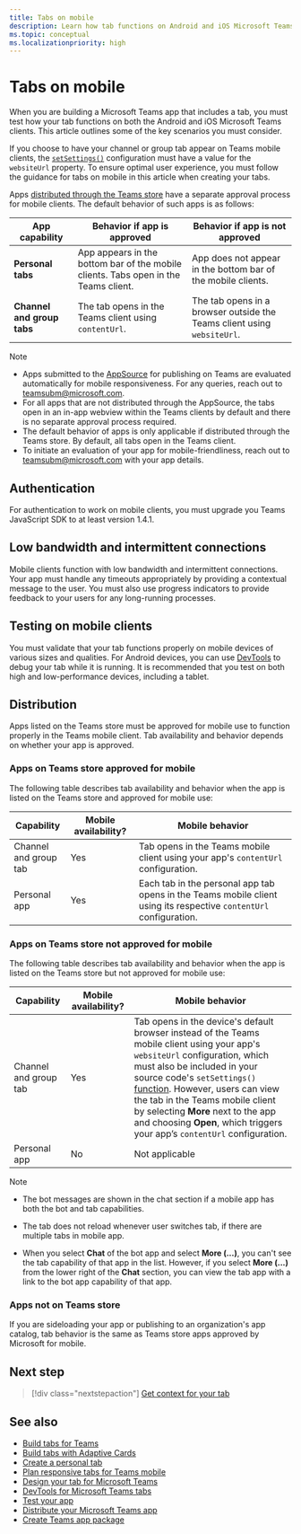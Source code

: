 ```yaml
---
title: Tabs on mobile
description: Learn how tab functions on Android and iOS Microsoft Teams clients (mobile), their authentication, low bandwidth connection, testing, or distribution.
ms.topic: conceptual
ms.localizationpriority: high
---
```


# Tabs on mobile

When you are building a Microsoft Teams app that includes a tab, you must test how your tab functions on both the Android and iOS Microsoft Teams clients. This article outlines some of the key scenarios you must consider.

If you choose to have your channel or group tab appear on Teams mobile clients, the [`setSettings()`](/javascript/api/@microsoft/teams-js/microsoftteams.settings?view=msteams-client-js-latest#@microsoft-teams-js-microsoftteams-settings-setsettings&preserve-view=true) configuration must have a value for the `websiteUrl` property. To ensure optimal user experience, you must follow the guidance for tabs on mobile in this article when creating your tabs.

Apps [distributed through the Teams store](~/concepts/deploy-and-publish/appsource/publish.md) have a separate approval process for mobile clients. The default behavior of such apps is as follows:

| **App capability** | **Behavior if app is approved** | **Behavior if app is not approved** |
| --- | --- | --- |
| **Personal tabs** | App appears in the bottom bar of the mobile clients. Tabs open in the Teams client. | App does not appear in the bottom bar of the mobile clients. |
| **Channel and group tabs** | The tab opens in the Teams client using `contentUrl`. | The tab opens in a browser outside the Teams client using `websiteUrl`. |

> [!NOTE]
>
> * Apps submitted to the [AppSource](https://appsource.microsoft.com) for publishing on Teams are evaluated automatically for mobile responsiveness. For any queries, reach out to teamsubm@microsoft.com.
> * For all apps that are not distributed through the AppSource, the tabs open in an in-app webview within the Teams clients by default and there is no separate approval process required.
> * The default behavior of apps is only applicable if distributed through the Teams store. By default, all tabs open in the Teams client.
> * To initiate an evaluation of your app for mobile-friendliness, reach out to teamsubm@microsoft.com with your app details.

## Authentication

For authentication to work on mobile clients, you must upgrade you Teams JavaScript SDK to at least version 1.4.1.

## Low bandwidth and intermittent connections

Mobile clients function with low bandwidth and intermittent connections. Your app must handle any timeouts appropriately by providing a contextual message to the user. You must also use progress indicators to provide feedback to your users for any long-running processes.

## Testing on mobile clients

You must validate that your tab functions properly on mobile devices of various sizes and qualities. For Android devices, you can use [DevTools](~/tabs/how-to/developer-tools.md) to debug your tab while it is running. It is recommended that you test on both high and low-performance devices, including a tablet.

## Distribution

Apps listed on the Teams store must be approved for mobile use to function properly in the Teams mobile client. Tab availability and behavior depends on whether your app is approved.

### Apps on Teams store approved for mobile

The following table describes tab availability and behavior when the app is listed on the Teams store and approved for mobile use:

|Capability   |Mobile availability?   |Mobile behavior|
|----------|-----------|------------|
|Channel <br /> and group tab|Yes|Tab opens in the Teams mobile client using your app's `contentUrl` configuration.|
|Personal app|Yes|Each tab in the personal app tab opens in the Teams mobile client using its respective `contentUrl` configuration.|

### Apps on Teams store not approved for mobile

The following table describes tab availability and behavior when the app is listed on the Teams store but not approved for mobile use:

| Capability | Mobile availability? | Mobile behavior |
|----------|-----------|------------|
|Channel and group tab|Yes|Tab opens in the device's default browser instead of the Teams mobile client using your app's `websiteUrl` configuration, which must also be included in your source code's `setSettings()` [function](/microsoftteams/platform/tabs/how-to/using-teams-client-sdk#settings-namespace). However, users can view the tab in the Teams mobile client by selecting **More** next to the app and choosing **Open**, which triggers your app’s `contentUrl` configuration.|
|Personal app|No|Not applicable|

> [!NOTE]
> * The bot messages are shown in the chat section if a mobile app has both the bot and tab capabilities.
>
> * The tab does not reload whenever user switches tab, if there are multiple tabs in mobile app.
>
> * When you select **Chat** of the bot app and select **More (...)**, you can't see the tab capability of that app in the list. However, if you select **More (...)** from the lower right of the **Chat** section, you can view the tab app with a link to the bot app capability of that app.

### Apps not on Teams store

If you are sideloading your app or publishing to an organization's app catalog, tab behavior is the same as Teams store apps approved by Microsoft for mobile.

## Next step

> [!div class="nextstepaction"]
> [Get context for your tab](~/tabs/how-to/access-teams-context.md)

## See also

* [Build tabs for Teams](../what-are-tabs.md)
* [Build tabs with Adaptive Cards](../how-to/build-adaptive-card-tabs.md)
* [Create a personal tab](../how-to/create-personal-tab.md)
* [Plan responsive tabs for Teams mobile](../../concepts/design/plan-responsive-tabs-for-teams-mobile.md)
* [Design your tab for Microsoft Teams](tabs.md)
* [DevTools for Microsoft Teams tabs](../how-to/developer-tools.md)
* [Test your app](../../concepts/build-and-test/test-app-overview.md)
* [Distribute your Microsoft Teams app](../../concepts/deploy-and-publish/apps-publish-overview.md)
* [Create Teams app package](../../concepts/build-and-test/apps-package.md)
